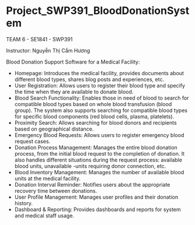# Project_SWP391_BloodDonationSystem

TEAM 6 - SE1841 - SWP391

Instructor: 	Nguyễn Thị Cẩm Hương

Blood Donation Support Software for a Medical Facility:
- Homepage: Introduces the medical facility, provides documents about different blood types, shares blog posts and experiences, etc.
- User Registration: Allows users to register their blood type and specify the time when they are available to donate blood.
- Blood Search Functionality: Enables those in need of blood to search for compatible blood types based on whole blood transfusion (blood group). The system also supports searching for compatible blood types for specific blood components (red blood cells, plasma, platelets).
- Proximity Search: Allows searching for blood donors and recipients based on geographical distance.
- Emergency Blood Requests: Allows users to register emergency blood request cases.
- Donation Process Management: Manages the entire blood donation process, from the initial blood request to the completion of donation. It also handles different situations during the request process: available blood units, unavailable -units requiring donor connection, etc.
- Blood Inventory Management: Manages the number of available blood units at the medical facility.
- Donation Interval Reminder: Notifies users about the appropriate recovery time between donations.
- User Profile Management: Manages user profiles and their donation history.
- Dashboard & Reporting: Provides dashboards and reports for system and medical staff usage.
